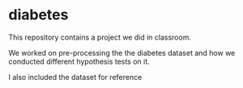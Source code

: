# diabetes

This repository contains a project we did in classroom. 

We worked on pre-processing the the diabetes dataset and how we conducted different hypothesis tests on it. 

I also included the dataset for reference
